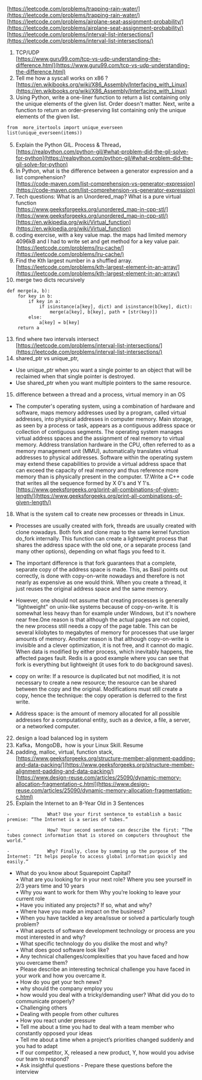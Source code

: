 [https://leetcode.com/problems/trapping-rain-water/](https://leetcode.com/problems/trapping-rain-water/)  
[https://leetcode.com/problems/airplane-seat-assignment-probability/](https://leetcode.com/problems/airplane-seat-assignment-probability/)  
[https://leetcode.com/problems/interval-list-intersections/](https://leetcode.com/problems/interval-list-intersections/)  
1. TCP/UDP  
[https://www.guru99.com/tcp-vs-udp-understanding-the-difference.html](https://www.guru99.com/tcp-vs-udp-understanding-the-difference.html)
2. Tell me how a syscall works on x86 ?    
[https://en.wikibooks.org/wiki/X86_Assembly/Interfacing_with_Linux](https://en.wikibooks.org/wiki/X86_Assembly/Interfacing_with_Linux)
4. Using Python, write a one-liner function to return a list containing only the unique elements of the given list. Order doesn't matter. Next, write a function to return an order-preserving list containing only the unique elements of the given list.  
```
from  more_itertools import unique_everseen
list(unique_everseen(items))
```
5. Explain the Python GIL.  Process & Thread，  
[https://realpython.com/python-gil/#what-problem-did-the-gil-solve-for-python](https://realpython.com/python-gil/#what-problem-did-the-gil-solve-for-python)
6. In Python, what is the difference between a generator expression and a list comprehension?  
[https://code-maven.com/list-comprehension-vs-generator-expression](https://code-maven.com/list-comprehension-vs-generator-expression)
7. Tech questions: What is an Unordered_map? What is a pure virtual function   
[https://www.geeksforgeeks.org/unordered_map-in-cpp-stl/](https://www.geeksforgeeks.org/unordered_map-in-cpp-stl/)  
[https://en.wikipedia.org/wiki/Virtual_function](https://en.wikipedia.org/wiki/Virtual_function)
9. coding exercise, with a key value map. the maps had limited memory 4096kB and I had to write set and get method for a key value pair.  
 [https://leetcode.com/problems/lru-cache/](https://leetcode.com/problems/lru-cache/)
10. Find the Kth largest number in a shuffled array.  
[https://leetcode.com/problems/kth-largest-element-in-an-array/](https://leetcode.com/problems/kth-largest-element-in-an-array/)
12. merge two dicts recursively  
```
def merge(a, b):
    for key in b:
        if key in a:
            if isinstance(a[key], dict) and isinstance(b[key], dict):
                merge(a[key], b[key], path + [str(key)])
        else:
            a[key] = b[key]
    return a
```
13. find where two intervals intersect  
[https://leetcode.com/problems/interval-list-intersections/](https://leetcode.com/problems/interval-list-intersections/)
14. shared_ptr vs unique_ptr, 
* Use unique_ptr when you want a single pointer to an object that will be reclaimed when that single pointer is destroyed.
* Use shared_ptr when you want multiple pointers to the same resource.
15. difference between a thread and a process, virtual memory in an OS 
* The computer's operating system, using a combination of hardware and software, maps memory addresses used by a program, called virtual addresses, into physical addresses in computer memory. Main storage, as seen by a process or task, appears as a contiguous address space or collection of contiguous segments. The operating system manages virtual address spaces and the assignment of real memory to virtual memory. Address translation hardware in the CPU, often referred to as a memory management unit (MMU), automatically translates virtual addresses to physical addresses. Software within the operating system may extend these capabilities to provide a virtual address space that can exceed the capacity of real memory and thus reference more memory than is physically present in the computer.
17.Write a C++ code that writes all the sequence formed by X 0's and Y 1's.  
[https://www.geeksforgeeks.org/print-all-combinations-of-given-length/](https://www.geeksforgeeks.org/print-all-combinations-of-given-length/)  
18. What is the system call to create new processes or threads in Linux.  
* Processes are usually created with fork, threads are usually created with clone nowadays. Both fork and clone map to the same kernel function do_fork internally. This function can create a lightweight process that shares the address space with the old one, or a separate process (and many other options), depending on what flags you feed to it.

* The important difference is that fork guarantees that a complete, separate copy of the address space is made. This, as Basil points out correctly, is done with copy-on-write nowadays and therefore is not nearly as expensive as one would think.
When you create a thread, it just reuses the original address space and the same memory.

* However, one should not assume that creating processes is generally "lightweight" on unix-like systems because of copy-on-write. It is somewhat less heavy than for example under Windows, but it's nowhere near free.One reason is that although the actual pages are not copied, the new process still needs a copy of the page table. This can be several kilobytes to megabytes of memory for processes that use larger amounts of memory. Another reason is that although copy-on-write is invisible and a clever optimization, it is not free, and it cannot do magic. When data is modified by either process, which inevitably happens, the affected pages fault. Redis is a good example where you can see that fork is everything but lightweight (it uses fork to do background saves).

* copy on write: If a resource is duplicated but not modified, it is not necessary to create a new resource; the resource can be shared between the copy and the original. Modifications must still create a copy, hence the technique: the copy operation is deferred to the first write. 

* Address space:  is the amount of memory allocated for all possible addresses for a computational entity, such as a device, a file, a server, or a networked computer.

22. design a load balanced log in system
23. Kafka，MongoDB，how is your Linux Skill. Resume
24. padding, malloc, virtual, function stack,
[https://www.geeksforgeeks.org/structure-member-alignment-padding-and-data-packing/](https://www.geeksforgeeks.org/structure-member-alignment-padding-and-data-packing/)  
[https://www.design-reuse.com/articles/25090/dynamic-memory-allocation-fragmentation-c.html](https://www.design-reuse.com/articles/25090/dynamic-memory-allocation-fragmentation-c.html)  
25. Explain the Internet to an 8-Year Old in 3 Sentences   
```
-              What? Use your first sentence to establish a basic premise: “The Internet is a series of tubes.”

-              How? Your second sentence can describe the first: “The tubes connect information that is stored on computers throughout the world.”

-              Why? Finally, close by summing up the purpose of the Internet: “It helps people to access global information quickly and easily.”
```
* What do you know about Squarepoint Capital?  
•             What are you looking for in your next role? Where you see yourself in 2/3 years time and 10 years   
•             Why you want to work for them  Why you’re looking to leave your current role  
•             Have you initiated any projects? If so, what and why?   
•             Where have you made an impact on the business?   
•             When you have tackled a key area/issue or solved a particularly tough problem?   
•             What aspects of software development technology or process are you most interested in and why?   
•             What specific technology do you dislike the most and why?  
•             What does good software look like?  
•             Any technical challenges/complexities that you have faced and how you overcame them?  
•             Please describe an interesting technical challenge you have faced in your work and how you overcame it.  
•             How do you get your tech news?  
•             why should the company employ you  
•             how would you deal with a tricky/demanding user? What did you do to communicate properly?  
•             Challenging others  
•             Dealing with people from other cultures  
•             How you react under pressure  
•             Tell me about a time you had to deal with a team member who constantly opposed your ideas  
•             Tell me about a time when a project’s priorities changed suddenly and you had to adapt  
•             If our competitor, X, released a new product, Y, how would you advise our team to respond?  
•             Ask insightful questions - Prepare these questions before the interview  
